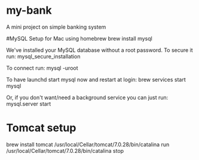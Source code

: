 # my-bank
A mini project on simple banking system

#MySQL Setup for Mac using homebrew
brew install mysql

We've installed your MySQL database without a root password. To secure it run:
    mysql_secure_installation

To connect run:
    mysql -uroot

To have launchd start mysql now and restart at login:
  brew services start mysql

Or, if you don't want/need a background service you can just run:
  mysql.server start


# Tomcat setup
brew install tomcat
/usr/local/Cellar/tomcat/7.0.28/bin/catalina run
/usr/local/Cellar/tomcat/7.0.28/bin/catalina stop
